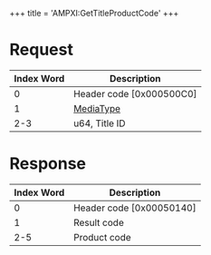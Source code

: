 +++
title = 'AMPXI:GetTitleProductCode'
+++

# Request

| Index Word | Description                                           |
|------------|-------------------------------------------------------|
| 0          | Header code \[0x000500C0\]                            |
| 1          | [MediaType](Filesystem_services#MediaType "wikilink") |
| 2-3        | u64, Title ID                                         |

# Response

| Index Word | Description                |
|------------|----------------------------|
| 0          | Header code \[0x00050140\] |
| 1          | Result code                |
| 2-5        | Product code               |